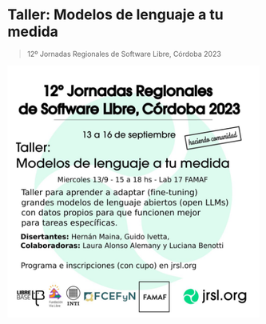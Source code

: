 # Taller: Modelos de lenguaje a tu medida
> 12º Jornadas Regionales de Software Libre, Córdoba 2023

![flyer](flyer.jpeg)